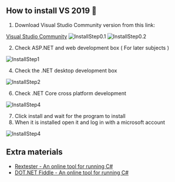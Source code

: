 ## How to install VS 2019 🎈
1. Download Visual Studio Community version from this link:

[Visual Studio Community](https://visualstudio.microsoft.com/vs/)
![InstallStep0.1](../img/01.png)
![InstallStep0.2](../img/02.png)

2. Check ASP.NET and web development box ( For later subjects )

![InstallStep1](../img/03.png)

4. Check the .NET desktop development box 

![InstallStep2](../img/04.png)

6. Check .NET Core cross platform development

![InstallStep4](../img/05.png)

7. Click install and wait for the program to install
8. When it is installed open it and log in with a microsoft account

![InstallStep4](../img/06.png)

## Extra materials
* [Rextester - An online tool for running C#](https://rextester.com/)
* [DOT.NET Fiddle - An online tool for running C#](https://dotnetfiddle.net/)